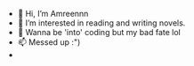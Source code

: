 - 👋 Hi, I’m Amreennn
- 👀 I’m interested in reading and writing novels.
- 💞️ Wanna be 'into' coding but my bad fate lol
- 📫 Messed up :")
- <!--- have a happy life--->


<!---
AmreenBinteMahbub/AmreenBinteMahbub is a ✨ special ✨ repository because its `README.md` (this file) appears on your GitHub profile.
You can click the Preview link to take a look at your changes.
--->
